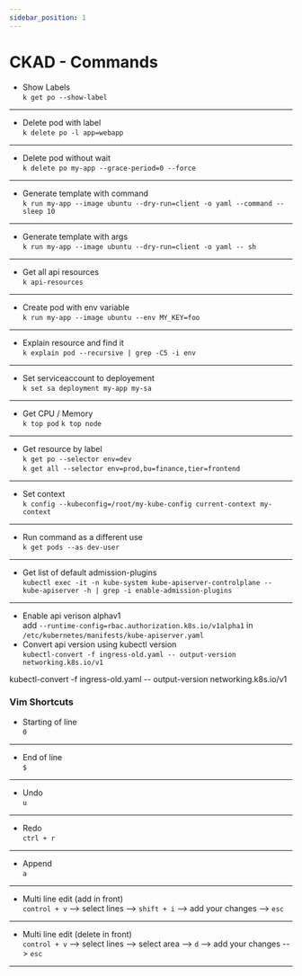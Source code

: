 ```yaml
---
sidebar_position: 1
---
```


# CKAD - Commands 

- Show Labels   
  `k get po --show-label`
---
- Delete pod with label    
  `k delete po -l app=webapp`
---
- Delete pod without wait   
  `k delete po my-app --grace-period=0 --force`
---
- Generate template with command   
  `k run my-app --image ubuntu --dry-run=client -o yaml --command -- sleep 10`
---
- Generate template with args   
  `k run my-app --image ubuntu --dry-run=client -o yaml -- sh`
---
- Get all api resources   
  `k api-resources`
---
- Create pod with env variable   
  `k run my-app --image ubuntu --env MY_KEY=foo`
---
- Explain resource and find it    
  `k explain pod --recursive | grep -C5 -i env`
---
- Set serviceaccount to deployement    
  `k set sa deployment my-app my-sa`
---
- Get CPU / Memory    
  `k top pod`
  `k top node`
---
- Get resource by label     
  `k get po --selector env=dev`     
  `k get all --selector env=prod,bu=finance,tier=frontend`
---
- Set context     
  `k config --kubeconfig=/root/my-kube-config current-context my-context`
---
- Run command as a different use  
  `k get pods --as dev-user`
---
- Get list of default admission-plugins   
  `kubectl exec -it -n kube-system kube-apiserver-controlplane -- kube-apiserver -h | grep -i enable-admission-plugins`
---
- Enable api verison alphav1   
  add `--runtime-config=rbac.authorization.k8s.io/v1alpha1` in `/etc/kubernetes/manifests/kube-apiserver.yaml`  
- Convert api version using kubectl version   
  `kubectl-convert -f ingress-old.yaml -- output-version networking.k8s.io/v1 `  


kubectl-convert -f ingress-old.yaml -- output-version networking.k8s.io/v1
### Vim Shortcuts

- Starting of line   
  `0`
---
- End of line   
  `$`
---
- Undo       
  `u`
---
- Redo       
  `ctrl + r`
---
- Append       
  `a`
---
- Multi line edit (add in front)   
  `control + v` --> select lines --> `shift + i` --> add your changes --> `esc`
---
- Multi line edit (delete in front)  
  `control + v` --> select lines --> select area --> `d` --> add your changes --> `esc`
---

